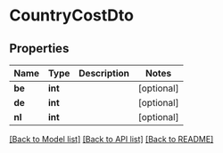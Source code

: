 # CountryCostDto

## Properties
Name | Type | Description | Notes
------------ | ------------- | ------------- | -------------
**be** | **int** |  | [optional] 
**de** | **int** |  | [optional] 
**nl** | **int** |  | [optional] 

[[Back to Model list]](../../README.md#documentation-for-models) [[Back to API list]](../../README.md#documentation-for-api-endpoints) [[Back to README]](../../README.md)

